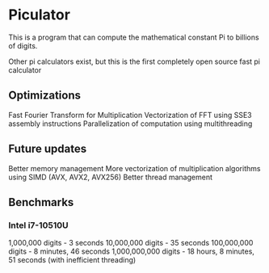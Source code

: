 # Piculator
This is a program that can compute the mathematical constant Pi to billions of digits.

Other pi calculators exist, but this is the first completely open source fast pi calculator

## Optimizations
Fast Fourier Transform for Multiplication
Vectorization of FFT using SSE3 assembly instructions
Parallelization of computation using multithreading

## Future updates
Better memory management
More vectorization of multiplication algorithms using SIMD (AVX, AVX2, AVX256)
Better thread management

## Benchmarks
### Intel i7-10510U
1,000,000 digits - 3 seconds
10,000,000 digits - 35 seconds
100,000,000 digits - 8 minutes, 46 seconds
1,000,000,000 digits - 18 hours, 8 minutes, 51 seconds (with inefficient threading)